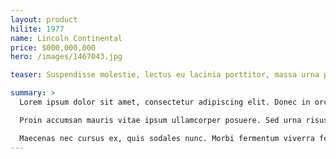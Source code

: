 ```yaml
---
layout: product
hilite: 1977
name: Lincoln Continental
price: $000,000,000
hero: /images/1467043.jpg

teaser: Suspendisse molestie, lectus eu lacinia porttitor, massa urna porta ipsum, nec viverra dolor tortor eleifend odio. Proin sed placerat quam. Aliquam turpis velit, lacinia nec diam imperdiet, rhoncus gravida eros.

summary: >
  Lorem ipsum dolor sit amet, consectetur adipiscing elit. Donec in orci vitae nibh luctus elementum. Praesent pulvinar risus eget iaculis hendrerit. Nunc tincidunt vestibulum sem sit amet aliquet. In ipsum mi, malesuada at aliquam tristique, euismod ut ipsum. Curabitur eget quam eu ligula semper ullamcorper ac ut purus. Ut finibus congue massa, id semper arcu fringilla nec. Mauris mattis consequat pretium. Nullam viverra interdum nisl, a rhoncus tellus convallis in. Suspendisse vehicula lacinia semper. Sed vel sem blandit, accumsan ante quis, facilisis justo. Pellentesque habitant morbi tristique senectus et netus et malesuada fames ac turpis egestas. Fusce ligula orci, fringilla quis sem nec, auctor imperdiet arcu.

  Proin accumsan mauris vitae ipsum ullamcorper posuere. Sed urna risus, porttitor quis porttitor in, pharetra a tortor. Suspendisse eu sapien a felis consectetur bibendum sed ac eros. Maecenas id odio lorem. Nulla tincidunt neque leo, sit amet iaculis enim feugiat luctus. Phasellus luctus bibendum mi a semper. Donec finibus cursus mauris id mollis. Vestibulum eget maximus felis. Cras rhoncus lectus vel lectus ultrices venenatis. Curabitur dictum, lacus nec dignissim facilisis, ante nisi semper felis, sed feugiat nunc augue eget ipsum. Quisque vel gravida lorem, sit amet sodales felis. Proin vel pharetra turpis.

  Maecenas nec cursus ex, quis sodales nunc. Morbi fermentum viverra feugiat. Vestibulum ante ipsum primis in faucibus orci luctus et ultrices posuere cubilia Curae; In nec erat laoreet, elementum massa eget, vehicula metus. Sed ac eros in ipsum consectetur vehicula. Ut ante justo, placerat aliquam suscipit vel, tincidunt ut sapien. Proin enim mi, feugiat in ex quis, commodo aliquet sapien. Maecenas pharetra aliquet porttitor.
---
```

